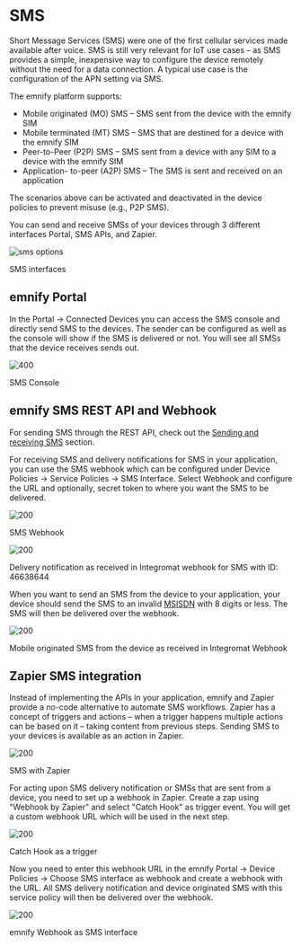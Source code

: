 # SMS

Short Message Services (SMS) were one of the first cellular services made available after voice.
SMS is still very relevant for IoT use cases – as SMS provides a simple, inexpensive way to configure the device remotely without the need for a data connection.
A typical use case is the configuration of the APN setting via SMS.

The emnify platform supports:

- Mobile originated (MO) SMS – SMS sent from the device with the emnify SIM
- Mobile terminated (MT) SMS – SMS that are destined for a device with the emnify SIM
- Peer-to-Peer (P2P) SMS – SMS sent from a device with any SIM to a device with the emnify SIM
- Application- to-peer (A2P) SMS – The SMS is sent and received on an application

The scenarios above can be activated and deactivated in the device policies to prevent misuse (e.g., P2P SMS).

You can send and receive SMSs of your devices through 3 different interfaces Portal, SMS APIs, and Zapier.

![sms options](assets/sms_options.png)

SMS interfaces

## emnify Portal

In the Portal → Connected Devices you can access the SMS console and directly send SMS to the devices. 
The sender can be configured as well as the console will show if the SMS is delivered or not.
You will see all SMSs that the device receives sends out.

![400](assets/sms_console.png)

SMS Console

## emnify SMS REST API and Webhook

For sending SMS through the REST API, check out the [Sending and receiving SMS](#_sending_and_receiving_sms) section.

For receiving SMS and delivery notifications for SMS in your application, you can use the SMS webhook which can be configured under Device Policies → Service Policies → SMS Interface.
Select Webhook and configure the URL and optionally, secret token to where you want the SMS to be delivered.

![200](assets/sms_webhook.png)

SMS Webhook

![200](assets/delivery_notification.png)

Delivery notification as received in Integromat webhook for SMS with ID: 46638644

When you want to send an SMS from the device to your application, your device should send the SMS to an invalid [MSISDN](#msisdn) with 8 digits or less.
The SMS will then be delivered over the webhook.

![200](assets/mosms.png)

Mobile originated SMS from the device as received in Integromat Webhook

## Zapier SMS integration

Instead of implementing the APIs in your application, emnify and Zapier provide a no-code alternative to automate SMS workflows.
Zapier has a concept of triggers and actions – when a trigger happens multiple actions can be based on it – taking content from previous steps.
Sending SMS to your devices is available as an action in Zapier.

![200](assets/sms_zap.png)

SMS with Zapier

For acting upon SMS delivery notification or SMSs that are sent from a device, you need to set up a webhook in Zapier.
Create a zap using "Webhook by Zapier" and select "Catch Hook" as trigger event.
You will get a custom webhook URL which will be used in the next step.

![200](assets/catch_hook.png)

Catch Hook as a trigger

Now you need to enter this webhook URL in the emnify Portal → Device Policies → Choose SMS interface as webhook and create a webhook with the URL.
All SMS delivery notification and device originated SMS with this service policy will then be delivered over the webhook.

![200](assets/zap_webhook.png)

emnify Webhook as SMS interface
